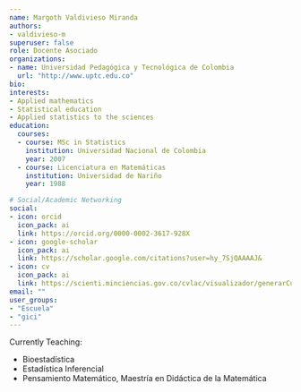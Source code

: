 ```yaml
---
name: Margoth Valdivieso Miranda
authors:
- valdivieso-m
superuser: false
role: Docente Asociado
organizations:
- name: Universidad Pedagógica y Tecnológica de Colombia
  url: "http://www.uptc.edu.co"
bio: 
interests:
- Applied mathematics
- Statistical education
- Applied statistics to the sciences
education:
  courses:
  - course: MSc in Statistics
    institution: Universidad Nacional de Colombia
    year: 2007
  - course: Licenciatura en Matemáticas
    institution: Universidad de Nariño
    year: 1988

# Social/Academic Networking
social:
- icon: orcid
  icon_pack: ai
  link: https://orcid.org/0000-0002-3617-928X
- icon: google-scholar
  icon_pack: ai
  link: https://scholar.google.com/citations?user=hy_7SjQAAAAJ&
- icon: cv
  icon_pack: ai
  link: https://scienti.minciencias.gov.co/cvlac/visualizador/generarCurriculoCv.do?cod_rh=0001383768
email: ""
user_groups:
- "Escuela"
- "gici"
---
```


Currently Teaching:
+ Bioestadística
+ Estadística Inferencial
+ Pensamiento Matemático, Maestría en Didáctica de la Matemática
